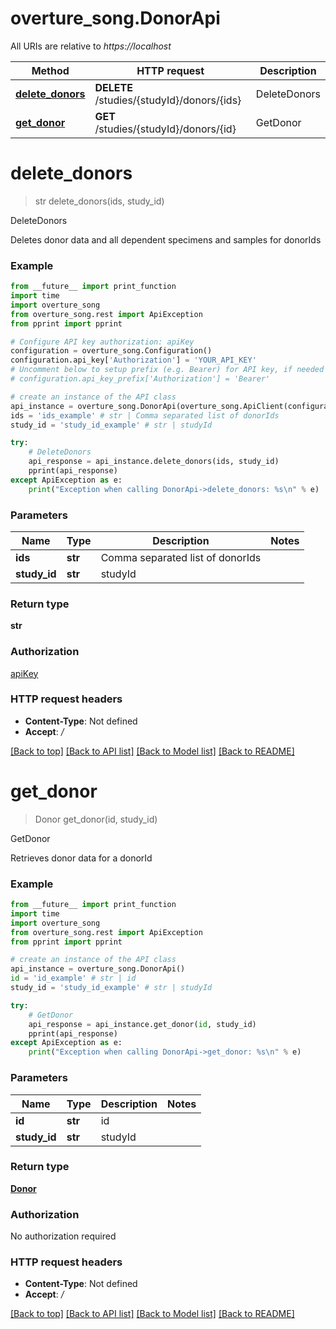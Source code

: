# overture_song.DonorApi

All URIs are relative to *https://localhost*

Method | HTTP request | Description
------------- | ------------- | -------------
[**delete_donors**](DonorApi.md#delete_donors) | **DELETE** /studies/{studyId}/donors/{ids} | DeleteDonors
[**get_donor**](DonorApi.md#get_donor) | **GET** /studies/{studyId}/donors/{id} | GetDonor


# **delete_donors**
> str delete_donors(ids, study_id)

DeleteDonors

Deletes donor data and all dependent specimens and samples for donorIds

### Example
```python
from __future__ import print_function
import time
import overture_song
from overture_song.rest import ApiException
from pprint import pprint

# Configure API key authorization: apiKey
configuration = overture_song.Configuration()
configuration.api_key['Authorization'] = 'YOUR_API_KEY'
# Uncomment below to setup prefix (e.g. Bearer) for API key, if needed
# configuration.api_key_prefix['Authorization'] = 'Bearer'

# create an instance of the API class
api_instance = overture_song.DonorApi(overture_song.ApiClient(configuration))
ids = 'ids_example' # str | Comma separated list of donorIds
study_id = 'study_id_example' # str | studyId

try:
    # DeleteDonors
    api_response = api_instance.delete_donors(ids, study_id)
    pprint(api_response)
except ApiException as e:
    print("Exception when calling DonorApi->delete_donors: %s\n" % e)
```

### Parameters

Name | Type | Description  | Notes
------------- | ------------- | ------------- | -------------
 **ids** | **str**| Comma separated list of donorIds | 
 **study_id** | **str**| studyId | 

### Return type

**str**

### Authorization

[apiKey](../README.md#apiKey)

### HTTP request headers

 - **Content-Type**: Not defined
 - **Accept**: */*

[[Back to top]](#) [[Back to API list]](../README.md#documentation-for-api-endpoints) [[Back to Model list]](../README.md#documentation-for-models) [[Back to README]](../README.md)

# **get_donor**
> Donor get_donor(id, study_id)

GetDonor

Retrieves donor data for a donorId

### Example
```python
from __future__ import print_function
import time
import overture_song
from overture_song.rest import ApiException
from pprint import pprint

# create an instance of the API class
api_instance = overture_song.DonorApi()
id = 'id_example' # str | id
study_id = 'study_id_example' # str | studyId

try:
    # GetDonor
    api_response = api_instance.get_donor(id, study_id)
    pprint(api_response)
except ApiException as e:
    print("Exception when calling DonorApi->get_donor: %s\n" % e)
```

### Parameters

Name | Type | Description  | Notes
------------- | ------------- | ------------- | -------------
 **id** | **str**| id | 
 **study_id** | **str**| studyId | 

### Return type

[**Donor**](Donor.md)

### Authorization

No authorization required

### HTTP request headers

 - **Content-Type**: Not defined
 - **Accept**: */*

[[Back to top]](#) [[Back to API list]](../README.md#documentation-for-api-endpoints) [[Back to Model list]](../README.md#documentation-for-models) [[Back to README]](../README.md)

